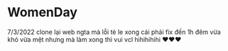 # WomenDay
7/3/2022
clone lại web ngta mà lỗi tè le xong cái phải fix đến 1h đêm vừa khó vừa mệt nhưng mà làm xong thì vui vcl hihihihihi ♥♥♥
